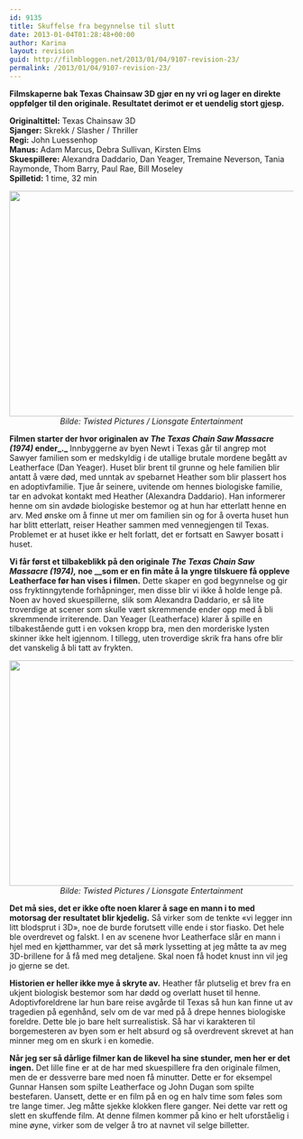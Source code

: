 ```yaml
---
id: 9135
title: Skuffelse fra begynnelse til slutt
date: 2013-01-04T01:28:48+00:00
author: Karina
layout: revision
guid: http://filmbloggen.net/2013/01/04/9107-revision-23/
permalink: /2013/01/04/9107-revision-23/
---
```

 **Filmskaperne bak Texas Chainsaw 3D gjør en ny vri og lager en direkte oppfølger til den originale. Resultatet derimot er et uendelig stort gjesp.<!--more-->**

**Originaltittel:** Texas Chainsaw 3D  
**Sjanger:** Skrekk / Slasher / Thriller  
**Regi:** John Luessenhop  
**Manus:** Adam Marcus, Debra Sullivan, Kirsten Elms  
**Skuespillere:** Alexandra Daddario, Dan Yeager, Tremaine Neverson, Tania Raymonde, Thom Barry, Paul Rae, Bill Moseley  
**Spilletid:** 1 time, 32 min

<p style="text-align: center">
  <a href="http://filmbloggen.net/?attachment_id=9111" rel="attachment wp-att-9111"><img class="aligncenter size-full wp-image-9111" src="http://filmbloggen.net/wp-content/uploads//2013/01/bilde-texas-chainsaw-3D-01.jpg" alt="" width="601" height="400" /></a><em>Bilde: Twisted Pictures / Lionsgate Entertainment</em>
</p>

**Filmen starter der hvor originalen av _The Texas Chain Saw Massacre (1974)_ ender_._** Innbyggerne av byen Newt i Texas går til angrep mot Sawyer familien som er medskyldig i de utallige brutale mordene begått av Leatherface (Dan Yeager). Huset blir brent til grunne og hele familien blir antatt å være død, med unntak av spebarnet Heather som blir plassert hos en adoptivfamilie. Tjue år seinere, uvitende om hennes biologiske familie, tar en advokat kontakt med Heather (Alexandra Daddario). Han informerer henne om sin avdøde biologiske bestemor og at hun har etterlatt henne en arv. Med ønske om å finne ut mer om familien sin og for å overta huset hun har blitt etterlatt, reiser Heather sammen med vennegjengen til Texas. Problemet er at huset ikke er helt forlatt, det er fortsatt en Sawyer bosatt i huset.

**Vi får først et tilbakeblikk på den originale _The Texas Chain Saw Massacre (1974),_ noe __som er en fin måte å la yngre tilskuere få oppleve Leatherface før han vises i filmen.** Dette skaper en god begynnelse og gir oss fryktinngytende forhåpninger, men disse blir vi ikke å holde lenge på. Noen av hoved skuespillerne, slik som Alexandra Daddario, er så lite troverdige at scener som skulle vært skremmende ender opp med å bli skremmende irriterende. Dan Yeager (Leatherface) klarer å spille en tilbakestående gutt i en voksen kropp bra, men den morderiske lysten skinner ikke helt igjennom. I tillegg, uten troverdige skrik fra hans ofre blir det vanskelig å bli tatt av frykten.

<p style="text-align: center">
  <a href="http://filmbloggen.net/?attachment_id=9112" rel="attachment wp-att-9112"><img class="aligncenter size-full wp-image-9112" src="http://filmbloggen.net/wp-content/uploads//2013/01/bilde-texas-chainsaw-3D-02.jpg" alt="" width="601" height="400" /></a><em>Bilde: Twisted Pictures / Lionsgate Entertainment</em>
</p>

**Det må sies, det er ikke ofte noen klarer å sage en mann i to med motorsag der resultatet blir kjedelig.** Så virker som de tenkte &laquo;vi legger inn litt blodsprut i 3D&raquo;, noe de burde forutsett ville ende i stor fiasko. Det hele ble overdrevet og falskt. I en av scenene hvor Leatherface slår en mann i hjel med en kjøtthammer, var det så mørk lyssetting at jeg måtte ta av meg 3D-brillene for å få med meg detaljene. Skal noen få hodet knust inn vil jeg jo gjerne se det.

**Historien er heller ikke mye å skryte av.** Heather får plutselig et brev fra en ukjent biologisk bestemor som har dødd og overlatt huset til henne. Adoptivforeldrene lar hun bare reise avgårde til Texas så hun kan finne ut av tragedien på egenhånd, selv om de var med på å drepe hennes biologiske foreldre. Dette ble jo bare helt surrealistisk. Så har vi karakteren til borgemesteren av byen som er helt absurd og så overdrevent skrevet at han minner meg om en skurk i en komedie.

**Når jeg ser så dårlige filmer kan de likevel ha sine stunder, men her er det ingen.** Det lille fine er at de har med skuespillere fra den originale filmen, men de er dessverre bare med noen få minutter. Dette er for eksempel Gunnar Hansen som spilte Leatherface og John Dugan som spilte bestefaren. Uansett, dette er en film på en og en halv time som føles som tre lange timer. Jeg måtte sjekke klokken flere ganger. Nei dette var rett og slett en skuffende film. At denne filmen kommer på kino er helt uforståelig i mine øyne, virker som de velger å tro at navnet vil selge billetter.

<div class="video-shortcode">
</div>